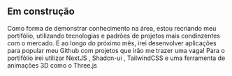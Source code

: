 ## Em construção

Como forma de demonstrar conhecimento na área, estou recriando meu portifólio, utilizando tecnologias e padrões de projetos mais condinzentes com o mercado. E ao longo do próximo mês, irei desenvolver aplicações para popular meu Github com projetos que irão me trazer uma vaga!
Para o portifólio irei utilizar NextJS , Shadcn-ui , TailwindCSS e uma ferramenta de animações 3D como o Three.js
